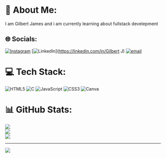 # 💫 About Me:
 I am Gilbert James and i am currently learning about fullstack develepment


## 🌐 Socials:
[![Instagram](https://img.shields.io/badge/Instagram-%23E4405F.svg?logo=Instagram&logoColor=white)](https://instagram.com/gilbert_raj007) [![LinkedIn](https://img.shields.io/badge/LinkedIn-%230077B5.svg?logo=linkedin&logoColor=white)](https://linkedin.com/in/Gilbert J) [![email](https://img.shields.io/badge/Email-D14836?logo=gmail&logoColor=white)](mailto:gilbertraj800@gmail.com) 

# 💻 Tech Stack:
![HTML5](https://img.shields.io/badge/html5-%23E34F26.svg?style=for-the-badge&logo=html5&logoColor=white) ![C](https://img.shields.io/badge/c-%2300599C.svg?style=for-the-badge&logo=c&logoColor=white) ![JavaScript](https://img.shields.io/badge/javascript-%23323330.svg?style=for-the-badge&logo=javascript&logoColor=%23F7DF1E) ![CSS3](https://img.shields.io/badge/css3-%231572B6.svg?style=for-the-badge&logo=css3&logoColor=white) ![Canva](https://img.shields.io/badge/Canva-%2300C4CC.svg?style=for-the-badge&logo=Canva&logoColor=white)
# 📊 GitHub Stats:
![](https://github-readme-stats.vercel.app/api?username=computer897&theme=dark&hide_border=false&include_all_commits=false&count_private=false)<br/>
![](https://nirzak-streak-stats.vercel.app/?user=computer897&theme=dark&hide_border=false)<br/>
![](https://github-readme-stats.vercel.app/api/top-langs/?username=computer897&theme=dark&hide_border=false&include_all_commits=false&count_private=false&layout=compact)

---
[![](https://visitcount.itsvg.in/api?id=computer897&icon=0&color=0)](https://visitcount.itsvg.in)

<!-- Proudly created with GPRM ( https://gprm.itsvg.in ) -->
